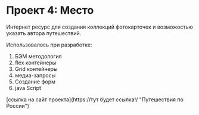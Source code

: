 # Проект 4: Место

Интернет ресурс для создания коллекций фотокарточек и возможостью указать автора путешествий.

Использовалось при разработке:
1. БЭМ методология
2. flex контейнеры
3. Grid контейнеры
4. медиа-запросы
5. Создание форм
6. java Script

[ссылка на сайт проекта](https://тут будет ссылка!/ "Путешествия по России")
